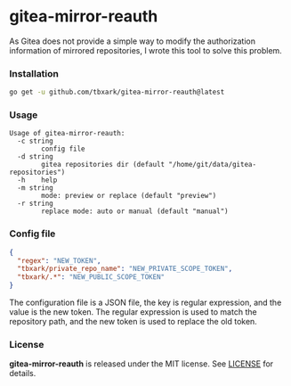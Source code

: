 # gitea-mirror-reauth

As Gitea does not provide a simple way to modify the authorization information of mirrored repositories, I wrote this tool to solve this problem.

### Installation

```bash
go get -u github.com/tbxark/gitea-mirror-reauth@latest
```

### Usage

```
Usage of gitea-mirror-reauth:
  -c string
        config file
  -d string
        gitea repositories dir (default "/home/git/data/gitea-repositories")
  -h    help
  -m string
        mode: preview or replace (default "preview")
  -r string
        replace mode: auto or manual (default "manual")
```

### Config file

```json
{
  "regex": "NEW_TOKEN",
  "tbxark/private_repo_name": "NEW_PRIVATE_SCOPE_TOKEN",
  "tbxark/.*": "NEW_PUBLIC_SCOPE_TOKEN"
}
```

The configuration file is a JSON file, the key is regular expression, and the value is the new token. The regular expression is used to match the repository path, and the new token is used to replace the old token.

### License

**gitea-mirror-reauth** is released under the MIT license. See [LICENSE](LICENSE) for details.
